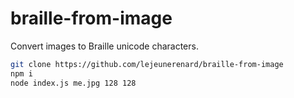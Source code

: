 # braille-from-image

Convert images to Braille unicode characters.

```sh
git clone https://github.com/lejeunerenard/braille-from-image
npm i
node index.js me.jpg 128 128
```
